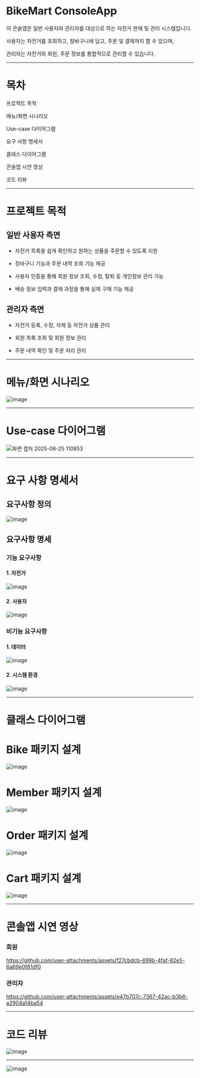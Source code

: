 # BikeMart ConsoleApp

이 콘솔앱은 일반 사용자와 관리자를 대상으로 하는 자전거 판매 및 관리 시스템입니다.

사용자는 자전거를 조회하고, 장바구니에 담고, 주문 및 결제까지 할 수 있으며, 

관리자는 자전거와 회원, 주문 정보를 통합적으로 관리할 수 있습니다.

---
# 목차

프로젝트 목적

메뉴/화면 시나리오

Use-case 다이어그램

요구 사항 명세서

클래스 다이어그램

콘솔앱 시연 영상

코드 리뷰

---

# 프로젝트 목적

## 일반 사용자 측면

- 자전거 목록을 쉽게 확인하고 원하는 상품을 주문할 수 있도록 지원

- 장바구니 기능과 주문 내역 조회 기능 제공

- 사용자 인증을 통해 회원 정보 조회, 수정, 탈퇴 등 개인정보 관리 가능

- 배송 정보 입력과 결제 과정을 통해 실제 구매 기능 제공

## 관리자 측면

- 자전거 등록, 수정, 삭제 등 자전거 상품 관리

- 회원 목록 조회 및 회원 정보 관리

- 주문 내역 확인 및 주문 처리 관리

---

# 메뉴/화면 시나리오

![image](https://github.com/user-attachments/assets/c7f959c5-645a-49ea-8b75-7c1a204242ca)

---

# Use-case 다이어그램

![화면 캡처 2025-06-25 110853](https://github.com/user-attachments/assets/67cdbc62-5d6c-4617-8d02-049665521626)

---

# 요구 사항 명세서

## 요구사항 정의

![image](https://github.com/user-attachments/assets/d30160f7-0a86-440b-a0e9-daab9ccdc62f)

## 요구사항 명세

### 기능 요구사항

#### 1. 자전거

![image](https://github.com/user-attachments/assets/5c4fb8df-f314-4b44-99a7-137eb1f9b9bc)

#### 2. 사용자

![image](https://github.com/user-attachments/assets/035d42b5-a83e-48ce-a80f-8f2742b0e13b)

### 비기능 요구사항

#### 1. 데이터

![image](https://github.com/user-attachments/assets/de0398cd-ac49-4f82-a855-06219c4f4c90)

#### 2. 시스템 환경

![image](https://github.com/user-attachments/assets/9657787f-a829-4da7-ab49-143cd9184504)

---

# 클래스 다이어그램

# Bike 패키지 설계

![image](https://github.com/user-attachments/assets/95b463c5-e483-4bdf-a337-5c3d5aefa6c6)

# Member 패키지 설계

![image](https://github.com/user-attachments/assets/0b0a244b-f945-471f-a49d-a7b1ecaa14e8)

# Order 패키지 설계

![image](https://github.com/user-attachments/assets/65e59980-128d-4866-a0cb-a8cc96abf850)

# Cart 패키지 설계

![image](https://github.com/user-attachments/assets/60e386cb-9b85-473f-88ed-2942e07d885a)

---

# 콘솔앱 시연 영상

### 회원

https://github.com/user-attachments/assets/f27cbdcb-699b-4faf-82e5-6a69e0f81df0

### 관리자

https://github.com/user-attachments/assets/e47b707c-7367-42ac-b3b6-a2904a14ba54

---

# 코드 리뷰

![image](https://github.com/user-attachments/assets/d70f42c6-74cf-4e91-807f-73f8c2fa9e53)

---

![image](https://github.com/user-attachments/assets/a00d2940-efe4-4fb8-aadd-3cca84b6107c)

